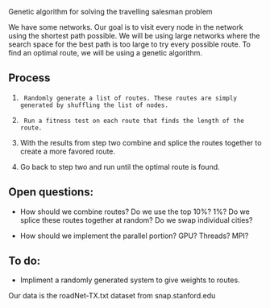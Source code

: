 Genetic algorithm for solving the travelling salesman problem

We have some networks. Our goal is to visit every node in the network
using the
shortest path possible. We will be using large networks where the
search space
for the best path is too large to try every possible route. To find an
optimal
route, we will be using a genetic algorithm.

Process
-------

1.      Randomly generate a list of routes. These routes are simply generated by shuffling the list of nodes.

2.      Run a fitness test on each route that finds the length of the route.

3.	With the results from step two combine and splice the routes together to create a more favored route.

4.	Go back to step two and run until the optimal route is found.

Open questions:
---------------

*	How should we combine routes? Do we use the top 10%? 1%? Do we splice these
	routes together at random? Do we swap individual cities?
	
*	How should we implement the parallel portion? GPU? Threads? MPI?

To do:
------

*	Impliment a randomly generated system to give weights to routes.

Our data is the roadNet-TX.txt dataset from snap.stanford.edu

